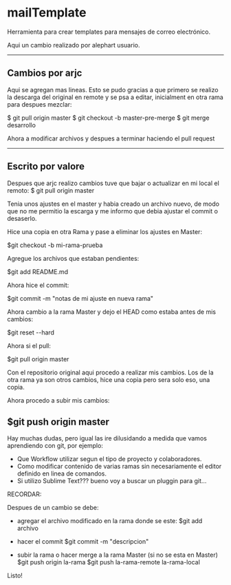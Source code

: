 mailTemplate
============

Herramienta para crear templates para mensajes de correo electrónico.

Aqui un cambio realizado por alephart usuario.

----------------------------------
Cambios por arjc
----------------------------------
Aqui se agregan mas lineas. Esto se pudo gracias a que primero se realizo la descarga del original en remote y se psa a editar, inicialment en otra rama para despues mezclar:

$ git pull origin master
$ git checkout -b master-pre-merge
$ git merge desarrollo

Ahora a modificar archivos y despues a terminar haciendo el pull request

----------------------------------
Escrito por valore
----------------------------------
Despues que arjc realizo cambios tuve que bajar o actualizar en mi local el remoto:
$ git pull origin master

Tenia unos ajustes en el master y habia creado un archivo nuevo, de modo que no me permitio la escarga y me informo que debia ajustar el commit o desaserlo.

Hice una copia en otra Rama y pase a eliminar los ajustes en Master:

$git checkout -b mi-rama-prueba

Agregue los archivos que estaban pendientes:

$git add README.md

Ahora hice el commit:

$git commit -m "notas de mi ajuste en nueva rama"

Ahora cambio a la rama Master  y dejo el HEAD como estaba antes de mis cambios:

$git reset --hard

Ahora si el pull:

$git pull origin master

Con el repositorio original aqui procedo a realizar mis cambios. Los de la otra rama ya son otros cambios, hice una copia pero sera solo eso, una copia.

Ahora procedo a subir mis cambios:

$git push origin master
----------------------------

Hay muchas dudas, pero igual las ire dilusidando a medida que vamos aprendiendo con git, por ejemplo:

- Que Workflow utilizar segun el tipo de proyecto y colaboradores.
- Como modificar contenido de varias ramas sin necesariamente el editor definido en linea de comandos.
- Si utilizo Sublime Text??? bueno voy a buscar un pluggin para git... 

RECORDAR:

Despues de un cambio se debe:

- agregar el archivo modificado en la rama donde se este:
$git add archivo

- hacer el commit
$git commit -m "descripcion"

- subir la rama o hacer merge a la rama Master (si no se esta en Master)
$git push origin la-rama 
$git push la-rama-remote la-rama-local

Listo!








